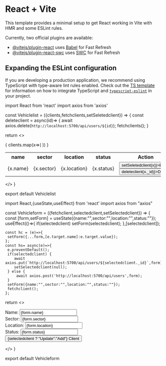 # React + Vite

This template provides a minimal setup to get React working in Vite with HMR and some ESLint rules.

Currently, two official plugins are available:

- [@vitejs/plugin-react](https://github.com/vitejs/vite-plugin-react/blob/main/packages/plugin-react) uses [Babel](https://babeljs.io/) for Fast Refresh
- [@vitejs/plugin-react-swc](https://github.com/vitejs/vite-plugin-react/blob/main/packages/plugin-react-swc) uses [SWC](https://swc.rs/) for Fast Refresh

## Expanding the ESLint configuration

If you are developing a production application, we recommend using TypeScript with type-aware lint rules enabled. Check out the [TS template](https://github.com/vitejs/vite/tree/main/packages/create-vite/template-react-ts) for information on how to integrate TypeScript and [`typescript-eslint`](https://typescript-eslint.io) in your project.




import React from 'react'
import axios from 'axios'

const Vehiclelist = ({clients,fetchclients,setSeletedclient}) => {
 const deleteclient = async(id)=> {
  await axios.delete(`http://localhost:5700/api/users/${id}`);
  fetchclients();
 }

  return <>
  <table className='table table-dark'>
  <tr>
    <th>name</th>
     <th>sector</th>
      <th>location</th>
       <th>status</th>
       <th>Action</th>
  </tr>
  {
    clients.map(x=>(
        <tr>
        <td>{x.name}</td>
        <td>{x.sector}</td>
        <td>{x.location}</td>
        <td>{x.status}</td>
        <td>
            <button className='btn btn-dark' onClick={()=>setSeletedclient(x)}>Edit</button>
             <button className='btn btn-danger' onClick={()=>deleteclient(x._id)}>Delete</button>
        </td>
        </tr>
    ))
  }

  </table>

  </>
}

export default Vehiclelist


import React,{useState,useEffect} from 'react'
import axios from "axios"

const Vehicleform = ({fetchclient,selectedclient,setSelectedclient}) => {
    const [form,setForm] = useState({name:"",sector:"",location:"",status:""});
    useEffect(()=>{
        if(selectedclient) setForm(selectedclient);
    },[selectedclient]);

    const hc = (e)=>{
     setForm({...form,[e.target.name]:e.target.value});
    };
    const hs= async(e)=>{
     e.preventDefault();
     if(selectedclient) {
        await axios.put(`http://localhost:5700/api/users/${selectedclient._id}`,form);
        setSelectedclient(null);
     } else {
         await axios.post('http://localhost:5700/api/users',form);
     }
     setForm({name:"",sector:"",location:"",status:""});
     fetchclient();
    };

    
  return <>
  <form onSubmit={hs}>
   <div className='form-group'>
    <label>Name:</label>
    <input 
        type='text'
        name='name'
        placeholder='enter...'
        onChange={hc}
        className='form-control col-md-3'
        value={form.name}
    />
   </div>
   <div className='form-group'>
    <label>Sector:</label>
    <input 
        type='text'
        name='sector'
        placeholder='enter...'
        onChange={hc}
        className='form-control col-md-3'
        value={form.sector}
    />
   </div>
   <div className='form-group'>
    <label>Location:</label>
    <input 
        type='text'
        name='location'
        placeholder='enter...'
        onChange={hc}
        className='form-control col-md-3'
        value={form.location}
    />
    
   </div>
   <div className='form-group'>
    <label>Status:</label>
    <input 
        type='text'
        name='status'
        placeholder='enter...'
        onChange={hc}
        className='form-control col-md-3'
        value={form.status}
    />
   </div>
 <button type='submit'>{selectedclient ? "Update":"Add"} Client</button>
  </form>


  </>
}

export default Vehicleform